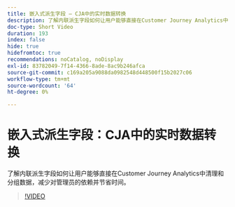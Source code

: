 ```yaml
---
title: 嵌入式派生字段 — CJA中的实时数据转换
description: 了解内联派生字段如何让用户能够直接在Customer Journey Analytics中清理和分组数据，减少对管理员的依赖并节省时间。
doc-type: Short Video
duration: 193
index: false
hide: true
hidefromtoc: true
recommendations: noCatalog, noDisplay
exl-id: 83782049-7f14-4366-8ade-8ac9b246afca
source-git-commit: c169a205a9088da0982548d448500f15b2027c06
workflow-type: tm+mt
source-wordcount: '64'
ht-degree: 0%

---
```


# 嵌入式派生字段：CJA中的实时数据转换

了解内联派生字段如何让用户能够直接在Customer Journey Analytics中清理和分组数据，减少对管理员的依赖并节省时间。

<!-- 62_S102_3442449_192_inline-derived-fields-realtime-data-transformation-in-cja -->
>[!VIDEO](https://video.tv.adobe.com/v/3460296/?learn=on&enablevpops=true&captions=chi_hans)
